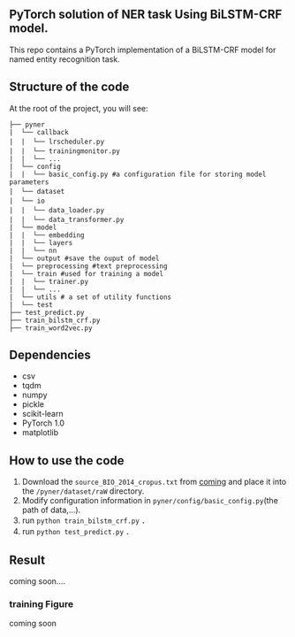 ## PyTorch solution of NER task Using BiLSTM-CRF model.

This repo contains a PyTorch implementation of a BiLSTM-CRF model for named entity recognition task.

## Structure of the code

At the root of the project, you will see:

```text
├── pyner
|  └── callback
|  |  └── lrscheduler.py　　
|  |  └── trainingmonitor.py　
|  |  └── ...
|  └── config
|  |  └── basic_config.py #a configuration file for storing model parameters
|  └── dataset　　　
|  └── io　　　　
|  |  └── data_loader.py　　
|  |  └── data_transformer.py　　
|  └── model
|  |  └── embedding
|  |  └── layers
|  |  └── nn
|  └── output #save the ouput of model
|  └── preprocessing #text preprocessing 
|  └── train #used for training a model
|  |  └── trainer.py 
|  |  └── ...
|  └── utils # a set of utility functions
|  └── test
├── test_predict.py
├── train_bilstm_crf.py
├── train_word2vec.py
```
## Dependencies

- csv
- tqdm
- numpy
- pickle
- scikit-learn
- PyTorch 1.0
- matplotlib

## How to use the code

1. Download the `source_BIO_2014_cropus.txt` from [coming](url) and place it into the `/pyner/dataset/raW` directory.
2. Modify configuration information in `pyner/config/basic_config.py`(the path of data,...).
3. run `python train_bilstm_crf.py` ．
4. run `python test_predict.py` ．


## Result

coming soon....

### training Figure

coming soon
